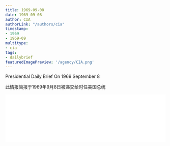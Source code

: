 ```yaml
---
title: 1969-09-08
date: 1969-09-08
author: CIA 
authorLink: "/authors/cia"
timestamp: 
- 1969
- 1969-09
multitype: 
- cia
tags: 
- dailybrief
featuredImagePreview: '/agency/CIA.png'
---
```



Presidential Daily Brief On 1969 September 8

此情报简报于1969年9月8日被递交给时任美国总统

<!--more-->





<div id="over" style="width:100%; overflow:hidden"> <iframe id="sFrame" name="sFrame" frameborder="no" border="0"  allowfullscreen marginwidth="0" scrolling="no" src = " /CIA/1969-09-08.html "  style = " position:absulute; width: 806px; top: 300;" > </iframe> </div>